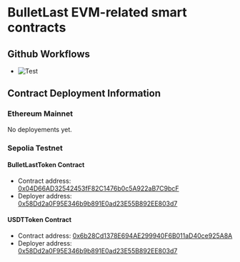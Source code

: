 # BulletLast EVM-related smart contracts

## Github Workflows

-   ![Test](https://github.com/evercoinx/bulletlast-evm-contracts/actions/workflows/test.yaml/badge.svg)

## Contract Deployment Information

### Ethereum Mainnet

No deployements yet.

### Sepolia Testnet

#### BulletLastToken Contract

-   Contract address: [0x04D66AD32542453fF82C1476b0c5A922aB7C9bcF](https://sepolia.etherscan.io/address/0x04D66AD32542453fF82C1476b0c5A922aB7C9bcF)
-   Deployer address: [0x58Dd2a0F95E346b9b891E0ad23E55B892EE803d7](https://sepolia.etherscan.io/address/0x58Dd2a0F95E346b9b891E0ad23E55B892EE803d7)

#### USDTToken Contract

-   Contract address: [0x6b28Cd1378E694AE299940F6B011aD40ce925A8A](https://sepolia.etherscan.io/address/0x6b28Cd1378E694AE299940F6B011aD40ce925A8A)
-   Deployer address: [0x58Dd2a0F95E346b9b891E0ad23E55B892EE803d7](https://sepolia.etherscan.io/address/0x58Dd2a0F95E346b9b891E0ad23E55B892EE803d7)
